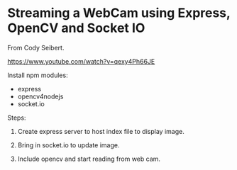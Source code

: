 # Streaming a WebCam using Express, OpenCV and Socket IO
From Cody Seibert.

https://www.youtube.com/watch?v=qexy4Ph66JE

Install npm modules:
* express
* opencv4nodejs
* socket.io

Steps:

1. Create express server to host index file to display image.

2. Bring in socket.io to update image.

3. Include opencv and start reading from web cam.

